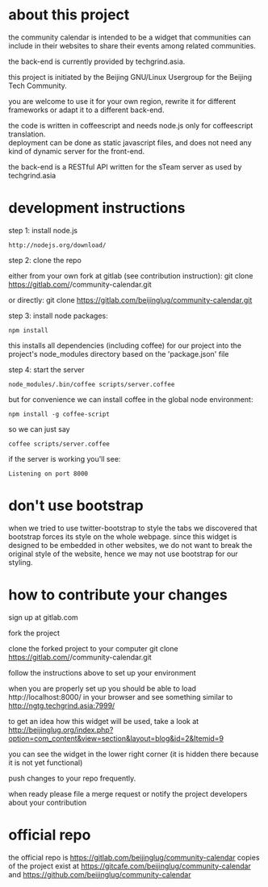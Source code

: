 about this project
==================

the community calendar is intended to be a widget that communities can include in their websites to share their events among related communities.

the back-end is currently provided by techgrind.asia.

this project is initiated by the Beijing GNU/Linux Usergroup for the Beijing Tech Community.

you are welcome to use it for your own region, rewrite it for different frameworks or adapt it to a different back-end.

the code is written in coffeescript and needs node.js only for coffeescript translation.  
deployment can be done as static javascript files, and does not need any kind of dynamic server for the front-end.

the back-end is a RESTful API written for the sTeam server as used by techgrind.asia


development instructions
========================

step 1: install node.js

    http://nodejs.org/download/


step 2: clone the repo

either from your own fork at gitlab (see contribution instruction):
    git clone https://gitlab.com/<your name>/community-calendar.git

or directly:
    git clone https://gitlab.com/beijinglug/community-calendar.git


step 3: install node packages:

    npm install

this installs all dependencies (including coffee) for our project into  the project's node_modules directory based on the 'package.json' file


step 4: start the server

    node_modules/.bin/coffee scripts/server.coffee


but for convenience we can install coffee in the global node environment:

    npm install -g coffee-script


so we can just say

    coffee scripts/server.coffee

if the server is working you'll see:

    Listening on port 8000


don't use bootstrap
===================

when we tried to use twitter-bootstrap to style the tabs we discovered that
bootstrap forces its style on the whole webpage. since this widget is designed
to be embedded in other websites, we do not want to break the original style of
the website, hence we may not use bootstrap for our styling.


how to contribute your changes
==============================

sign up at gitlab.com

fork the project

clone the forked project to your computer
    git clone https://gitlab.com/<your name>/community-calendar.git

follow the instructions above to set up your environment

when you are properly set up you should be able to load http://localhost:8000/ in your browser and see something similar to http://ngtg.techgrind.asia:7999/

to get an idea how this widget will be used, take a look at http://beijinglug.org/index.php?option=com_content&view=section&layout=blog&id=2&Itemid=9

you can see the widget in the lower right corner (it is hidden there because it is not yet functional)

push changes to your repo frequently.

when ready please file a merge request or notify the project developers about your contribution


official repo
=============

the official repo is https://gitlab.com/beijinglug/community-calendar
copies of the project exist at https://gitcafe.com/beijinglug/community-calendar
and https://github.com/beijinglug/community-calendar
